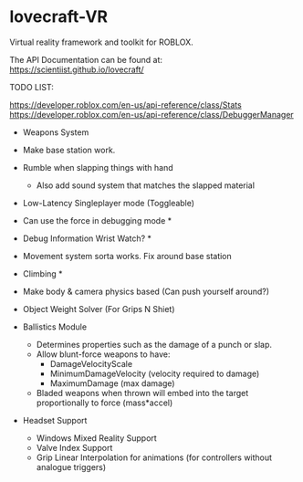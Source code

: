 # lovecraft-VR
Virtual reality framework and toolkit for ROBLOX.

The API Documentation can be found at: https://scientiist.github.io/lovecraft/

TODO LIST:

https://developer.roblox.com/en-us/api-reference/class/Stats
https://developer.roblox.com/en-us/api-reference/class/DebuggerManager

- Weapons System


- Make base station work.

- Rumble when slapping things with hand
    - Also add sound system that matches the slapped material
- Low-Latency Singleplayer mode (Toggleable)
- Can use the force in debugging mode *

- Debug Information Wrist Watch? *

- Movement system sorta works. Fix around base station

- Climbing *

- Make body & camera physics based (Can push yourself around?)

- Object Weight Solver (For Grips N Shiet)

- Ballistics Module
    - Determines properties such as the damage of a punch or slap.
    - Allow blunt-force weapons to have:
        - DamageVelocityScale
        - MinimumDamageVelocity (velocity required to damage)
        - MaximumDamage (max damage)
    - Bladed weapons when thrown will embed into the target proportionally to force (mass*accel)

- Headset Support
    - Windows Mixed Reality Support 
    - Valve Index Support
    - Grip Linear Interpolation for animations (for controllers without analogue triggers)